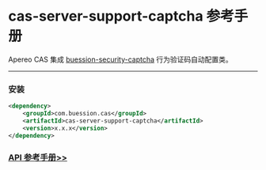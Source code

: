 # cas-server-support-captcha 参考手册


Apereo CAS 集成 [buession-security-captcha](https://security.buession.com/manual/3.0/captcha/index.html) 行为验证码自动配置类。


---


### 安装

```xml
<dependency>
    <groupId>com.buession.cas</groupId>
    <artifactId>cas-server-support-captcha</artifactId>
    <version>x.x.x</version>
</dependency>
```


### [API 参考手册>>](https://javadoc.io/doc/com.buession.cas/cas-server-support-captcha/3.0.0/index.html)